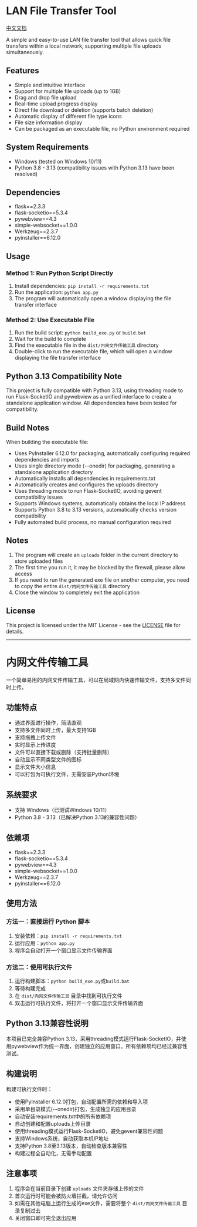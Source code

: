 # LAN File Transfer Tool

[中文文档](#内网文件传输工具)

A simple and easy-to-use LAN file transfer tool that allows quick file transfers within a local network, supporting multiple file uploads simultaneously.

## Features

- Simple and intuitive interface
- Support for multiple file uploads (up to 1GB)
- Drag and drop file upload
- Real-time upload progress display
- Direct file download or deletion (supports batch deletion)
- Automatic display of different file type icons
- File size information display
- Can be packaged as an executable file, no Python environment required

## System Requirements

- Windows (tested on Windows 10/11)
- Python 3.8 - 3.13 (compatibility issues with Python 3.13 have been resolved)

## Dependencies

- flask==2.3.3
- flask-socketio==5.3.4
- pywebview==4.3
- simple-websocket==1.0.0
- Werkzeug==2.3.7
- pyinstaller==6.12.0

## Usage

### Method 1: Run Python Script Directly

1. Install dependencies: `pip install -r requirements.txt`
2. Run the application: `python app.py`
3. The program will automatically open a window displaying the file transfer interface

### Method 2: Use Executable File

1. Run the build script: `python build_exe.py` or `build.bat`
2. Wait for the build to complete
3. Find the executable file in the `dist/内网文件传输工具` directory
4. Double-click to run the executable file, which will open a window displaying the file transfer interface

## Python 3.13 Compatibility Note

This project is fully compatible with Python 3.13, using threading mode to run Flask-SocketIO and pywebview as a unified interface to create a standalone application window. All dependencies have been tested for compatibility.

## Build Notes

When building the executable file:
- Uses PyInstaller 6.12.0 for packaging, automatically configuring required dependencies and imports
- Uses single directory mode (--onedir) for packaging, generating a standalone application directory
- Automatically installs all dependencies in requirements.txt
- Automatically creates and configures the uploads directory
- Uses threading mode to run Flask-SocketIO, avoiding gevent compatibility issues
- Supports Windows systems, automatically obtains the local IP address
- Supports Python 3.8 to 3.13 versions, automatically checks version compatibility
- Fully automated build process, no manual configuration required

## Notes

1. The program will create an `uploads` folder in the current directory to store uploaded files
2. The first time you run it, it may be blocked by the firewall, please allow access
3. If you need to run the generated exe file on another computer, you need to copy the entire `dist/内网文件传输工具` directory
4. Close the window to completely exit the application

## License

This project is licensed under the MIT License - see the [LICENSE](LICENSE) file for details.

---

# 内网文件传输工具

一个简单易用的内网文件传输工具，可以在局域网内快速传输文件，支持多文件同时上传。

## 功能特点

- 通过界面进行操作，简洁直观
- 支持多文件同时上传，最大支持1GB
- 支持拖拽上传文件
- 实时显示上传进度
- 文件可以直接下载或删除（支持批量删除）
- 自动显示不同类型文件的图标
- 显示文件大小信息
- 可以打包为可执行文件，无需安装Python环境

## 系统要求

- 支持 Windows（已测试Windows 10/11）
- Python 3.8 - 3.13（已解决Python 3.13的兼容性问题）

## 依赖项

- flask==2.3.3
- flask-socketio==5.3.4
- pywebview==4.3
- simple-websocket==1.0.0
- Werkzeug==2.3.7
- pyinstaller==6.12.0

## 使用方法

### 方法一：直接运行 Python 脚本

1. 安装依赖：`pip install -r requirements.txt`
2. 运行应用：`python app.py`
3. 程序会自动打开一个窗口显示文件传输界面

### 方法二：使用可执行文件

1. 运行构建脚本：`python build_exe.py`或`build.bat`
2. 等待构建完成
3. 在 `dist/内网文件传输工具` 目录中找到可执行文件
4. 双击运行可执行文件，将打开一个窗口显示文件传输界面

## Python 3.13兼容性说明

本项目已完全兼容Python 3.13，采用threading模式运行Flask-SocketIO，并使用pywebview作为统一界面，创建独立的应用窗口。所有依赖项均已经过兼容性测试。

## 构建说明

构建可执行文件时：
- 使用PyInstaller 6.12.0打包，自动配置所需的依赖和导入项
- 采用单目录模式(--onedir)打包，生成独立的应用目录
- 自动安装requirements.txt中的所有依赖项
- 自动创建和配置uploads上传目录
- 使用threading模式运行Flask-SocketIO，避免gevent兼容性问题
- 支持Windows系统，自动获取本机IP地址
- 支持Python 3.8至3.13版本，自动检查版本兼容性
- 构建过程全自动化，无需手动配置

## 注意事项

1. 程序会在当前目录下创建 `uploads` 文件夹存储上传的文件
2. 首次运行时可能会被防火墙拦截，请允许访问
3. 如需在其他电脑上运行生成的exe文件，需要将整个 `dist/内网文件传输工具` 目录复制过去
4. 关闭窗口即可完全退出应用